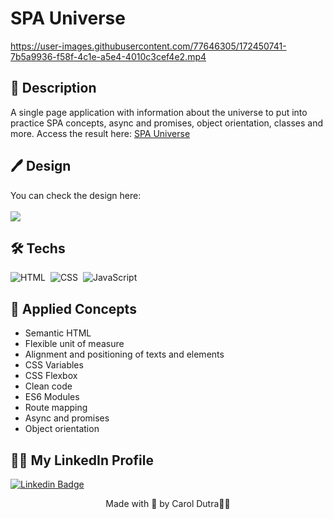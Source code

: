 # SPA Universe

https://user-images.githubusercontent.com/77646305/172450741-7b5a9936-f58f-4c1e-a5e4-4010c3cef4e2.mp4

## &#128195; Description
A single page application with information about the universe to put into practice SPA concepts, async and promises, object orientation, classes and more. 
Access the result here: <a href="https://spa-universe-ecru.vercel.app">SPA Universe</a>

## 🖊️ Design
You can check the design here:
<br>
<br>
<a href="https://www.figma.com/file/BKm8zsdCx1Cs91DPhHjnig/%5BDesafios-Explorer%5D-SPA-Universe-(Copy)?node-id=0%3A1">
  <img src="https://img.shields.io/badge/Figma: SPA Universe-8B0000?style=for-the-badge&logo=figma&logoColor=white">
</a>

## 🛠 Techs
![HTML](https://img.shields.io/badge/-HTML-05122A?style=flat&logo=HTML5)&nbsp;
![CSS](https://img.shields.io/badge/-CSS-05122A?style=flat&logo=CSS3&logoColor=1572B6)&nbsp;
![JavaScript](https://img.shields.io/badge/-JavaScript-05122A?style=flat&logo=javascript)&nbsp;

## 📖 Applied Concepts
<ul>
  <li>Semantic HTML</li>
  <li>Flexible unit of measure</li>
  <li>Alignment and positioning of texts and elements</li>
  <li>CSS Variables</li>
  <li>CSS Flexbox</li>
  <li>Clean code</li>
  <li>ES6 Modules</li>
  <li>Route mapping</li>
  <li>Async and promises</li>
  <li>Object orientation</li>
</ul>

## 👩🏾 My LinkedIn Profile     
[![Linkedin Badge](https://img.shields.io/badge/-CarolinaDutra-darkviolet?style=flat-square&logo=Linkedin&logoColor=white&link=https://www.linkedin.com/in/carolinadutra/)](https://www.linkedin.com/in/carolinadutra/)


<p align="center">Made with 💜 by Carol Dutra👋🏾</p>
